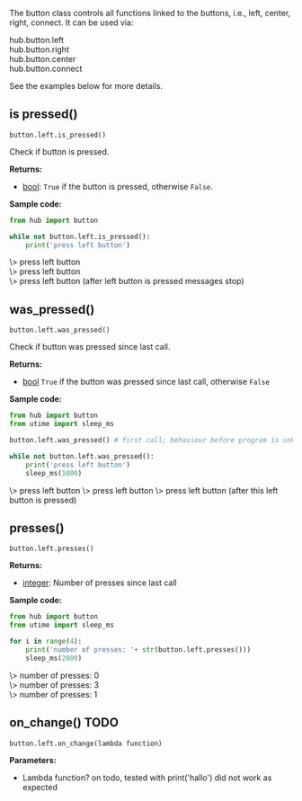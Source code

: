 The button class controls all functions linked to the buttons, i.e., left, center, right, connect. It can be used via:

<span class='shell_output'>
hub.button.left </br>
hub.button.right  </br>
hub.button.center  </br>
hub.button.connect  
</span>

See the examples below for more details.

## is pressed()

`button.left.is_pressed()`

Check if button is pressed.

__Returns:__

*  [bool](data_types.md#bool): `True` if the button is pressed, otherwise `False`. 

__Sample code:__

``` python
from hub import button

while not button.left.is_pressed():
    print('press left button')
```

<span class='shell_output'>
\> press left button </br>
\> press left button</br>
\> press left button  (after left button is pressed messages stop)
</span>

## was_pressed()

`button.left.was_pressed()`

Check if button was pressed since last call.

__Returns:__

*  [bool](data_types.md#bool) `True` if the button was pressed since last call, otherwise `False`

__Sample code:__

``` python
from hub import button
from utime import sleep_ms

button.left.was_pressed() # first call; behaviour before program is unknown

while not button.left.was_pressed():
    print('press left button')
    sleep_ms(1000)
```

<span class='shell_output'>
\> press left button  
\> press left button  
\> press left button  (after this left button is pressed)  
</span>

## presses()

`button.left.presses()`

__Returns:__

* [integer](data_types.md#int): Number of presses since last call

__Sample code:__

``` python
from hub import button
from utime import sleep_ms

for i in range(4):
    print('number of presses: '+ str(button.left.presses()))
    sleep_ms(2000)
```

<span class='shell_output'>
\> number of presses: 0 </br>
\> number of presses: 3 </br>
\> number of presses: 1 </br> 
</span>

## on_change() TODO

`button.left.on_change(lambda function)`

__Parameters:__

*  Lambda function? on todo, tested with print('hallo') did not work as expected




